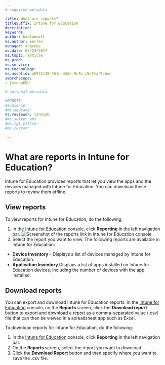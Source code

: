 ```yaml
---
# required metadata

title: What are reports?  
titleSuffix: Intune for Education
description:
keywords:
author: barlanmsft
ms.author: barlan
manager: angrobe
ms.date: 03/24/2017
ms.topic: article
ms.prod:
ms.service:
ms.technology:
ms.assetid: a5922c35-261c-43db-9c7b-c5c93af9cbec
searchScope:
- IntuneEDU

# optional metadata

#ROBOTS:
#audience:
#ms.devlang:
ms.reviewer: tanmayb
#ms.suite: ems
#ms.tgt_pltfrm:
#ms.custom:

---
```


# What are reports in Intune for Education?

Intune for Education provides reports that let you view the apps and the devices managed with Intune for Education. You can download these reports to review them offline.

## View reports

To view reports for Intune for Education, do the following:

1. In the [Intune for Education](https://intuneeducation.portal.azure.com) console, click **Reporting** in the left navigation bar.
![Screenshot of the reports link in Intune for Education console](/media/../reports-link.png)
2. Select the report you want to view. The following reports are available in Intune for Education:
  - **Device Inventory** - Displays a list of devices managed by Intune for Education.  
  - **Application Inventory** Displays a list of apps installed on Intune for Education devices, including the number of devices with the app installed.

## Download reports

You can export and download Intune for Education reports. In the [Intune for Education](https://intuneeducation.portal.azure.com) console, on the **Reports** screen, click the **Download report** button to export and download a report as a comma-separated value (.csv) file that can then be viewed in a spreadsheet app such as Excel.

To download reports for Intune for Education, do the following:
1. In the [Intune for Education](https://intuneeducation.portal.azure.com) console, click **Reporting** in the left navigation bar.
2. On the **Reports** screen, select the report you want to download.
3. Click the **Download Report** button and then specify where you want to save the .csv file.

<!--

>[&larr; **Add apps**](.\add-apps.md)    [**Install apps** &rarr;](.\install-apps.md)  -->

